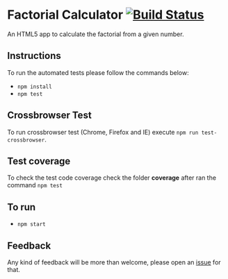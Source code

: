 # Factorial Calculator [![Build Status](https://travis-ci.org/univas/js-factorial.svg?branch=master)](https://travis-ci.org/univas/js-factorial)
An HTML5 app to calculate the factorial from a given number. 

## Instructions

To run the automated tests please follow the commands below:

- ```npm install```
- ```npm test```

## Crossbrowser Test

To run crossbrowser test (Chrome, Firefox and IE) execute ```npm run test-crossbrowser```.

## Test coverage

To check the test code coverage check the folder **coverage** after ran the command ```npm test```

## To run

- ```npm start```

## Feedback

Any kind of feedback will be more than welcome, please open an [issue](https://github.com/univas/js-factorial/issues) for that.
